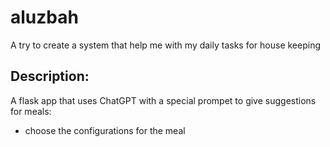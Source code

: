 # aluzbah
A try to create a system that help me with my daily tasks for house keeping

## Description:
A flask app that uses ChatGPT with a special prompet to give suggestions for meals:
- choose the configurations for the meal